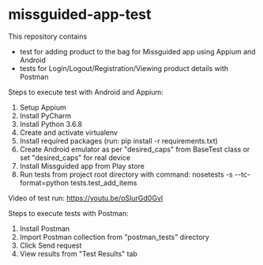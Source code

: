 # missguided-app-test

This repository contains
 - test for adding product to the bag for Missguided app using Appium and Android
 - tests for Login/Logout/Registration/Viewing product details with Postman

Steps to execute test with Android and Appium:
1. Setup Appium
2. Install PyCharm
3. Install Python 3.6.8
4. Create and activate virtualenv 
5. Install required packages (run: pip install -r requirements.txt)
6. Create Android emulator as per "desired_caps" from BaseTest class or set "desired_caps" for real device
7. Install Missguided app from Play store
7. Run tests from project root directory with command: nosetests -s --tc-format=python tests.test_add_items

Video of test run: https://youtu.be/oSIurGd0GvI

Steps to execute tests with Postman:
1. Install Postman
2. Import Postman collection from "postman_tests" directory
3. Click Send request
4. View results from "Test Results" tab
